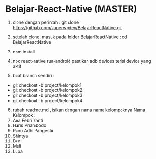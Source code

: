 # Belajar-React-Native (MASTER)

1. clone dengan perintah : 
git clone https://github.com/superwpdev/BelajarReactNative.git

2. setelah clone, masuk pada folder BelajarReactNative :
cd BelajarReactNative

3. npm install

4. npx react-native run-android
pastikan adb devices terisi device yang aktif

5. buat branch sendiri : 
- git checkout -b project/kelompok1
- git checkout -b project/kelompok2
- git checkout -b project/kelompok3
- git checkout -b project/kelompok4

6. rubah readme.md , isikan dengan nama nama kelompoknya
Nama Kelompok : 
1. Ana Febri Yanti
2. Haris Priambodo
3. Ranu Adhi Pangestu
4. Shintya
5. Beni 
6. Meli
7. Lupa
